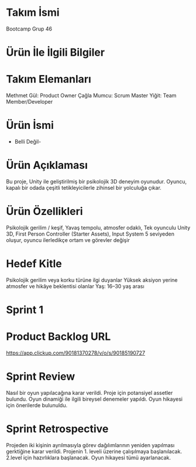 # Takım İsmi
Bootcamp Grup 46
# Ürün İle İlgili Bilgiler
# Takım Elemanları
Methmet Gül: Product Owner
Çağla Mumcu: Scrum Master
Yiğit: Team Member/Developer
# Ürün İsmi 
- Belli Değil-
# Ürün Açıklaması
Bu proje, Unity ile geliştirilmiş bir psikolojik 3D deneyim oyunudur. Oyuncu, kapalı bir odada çeşitli tetikleyicilerle zihinsel bir yolculuğa çıkar.
# Ürün Özellikleri
Psikolojik gerilim / keşif, Yavaş tempolu, atmosfer odaklı, Tek oyunculu 
Unity 3D, First Person Controller (Starter Assets), Input System
5 seviyeden oluşur, oyuncu ilerledikçe ortam ve görevler değişir
# Hedef Kitle
Psikolojik gerilim veya korku türüne ilgi duyanlar
Yüksek aksiyon yerine atmosfer ve hikâye beklentisi olanlar
Yaş: 16–30 yaş arası
# Sprint 1
# Product Backlog URL
https://app.clickup.com/90181370278/v/o/s/90185190727
# Sprint Review
Nasıl bir oyun yapılacağına karar verildi. Proje için potansiyel assetler bulundu. Oyun dinamiği ile ilgili bireysel denemeler yapıldı. Oyun hikayesi için önerilerde bulunuldu.
# Sprint Retrospective
Projeden iki kişinin ayrılmasıyla görev dağılımlarının yeniden yapılması gerktiğine karar verildi. Projenin 1. leveli üzerine çalışılmaya başlanılacak. 2.level için hazırlıklara başlanacak. Oyun hikayesi tümü ayarlanacak.
